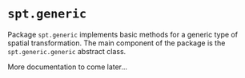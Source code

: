 `spt.generic`
==========

Package `spt.generic` implements basic methods for a generic type of 
spatial transformation. The main component of the package is
the `spt.generic.generic` abstract class. 

More documentation to come later...